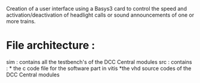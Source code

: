 Creation of a user interface using a Basys3 card to control the speed and activation/deactivation of headlight calls or sound
announcements of one or more trains. 

# File architecture :

sim : contains all the testbench's of the DCC Central modules
src : contains : * the c code file for the software part in vitis
                 *the vhd source codes of the DCC Central modules
